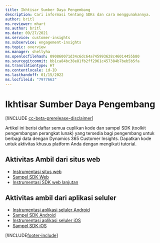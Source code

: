 ```yaml
---
title: Ikhtisar Sumber Daya Pengembang
description: Cari informasi tentang SDKs dan cara menggunakannya.
author: britl
ms.reviewer: mhart
ms.author: britl
ms.date: 09/27/2021
ms.service: customer-insights
ms.subservice: engagement-insights
ms.topic: overview
ms.manager: shellyha
ms.openlocfilehash: 090860071d34c6dc64a745993628c46014455b80
ms.sourcegitcommit: bb1ca84bc38e81fb2ff2961c457384b7beb5b5fa
ms.translationtype: HT
ms.contentlocale: id-ID
ms.lasthandoff: 01/15/2022
ms.locfileid: "7977663"
---
```

# <a name="developer-resources-overview"></a>Ikhtisar Sumber Daya Pengembang

[!INCLUDE [cc-beta-prerelease-disclaimer](includes/cc-beta-prerelease-disclaimer.md)]

Artikel ini berisi daftar semua cuplikan kode dan sampel SDK (toolkit pengembangan perangkat lunak) yang tersedia bagi pengembang untuk berbagi data dengan Dynamics 365 Customer Insights. Dapatkan kode untuk aktivitas khusus platform Anda dengan mengikuti tutorial.

## <a name="capture-events-from-websites"></a>Aktivitas Ambil dari situs web

- [Instrumentasi situs web](instrument-website.md)
- [Sampel SDK Web](websdk-sample.md)
- [Instrumentasi SDK web lanjutan](advanced-SDK-implementation.md)

## <a name="capture-events-from-mobile-apps"></a>Aktivitas ambil dari aplikasi seluler

- [Instrumentasi aplikasi seluler Android](get-started-android.md)
- [Sampel SDK Android](androidsdk-sample.md)
- [Instrumentasi aplikasi seluler iOS](get-started-ios.md)
- [Sampel SDK iOS](iossdk-sample.md)

[!INCLUDE[footer-include](../includes/footer-banner.md)]
